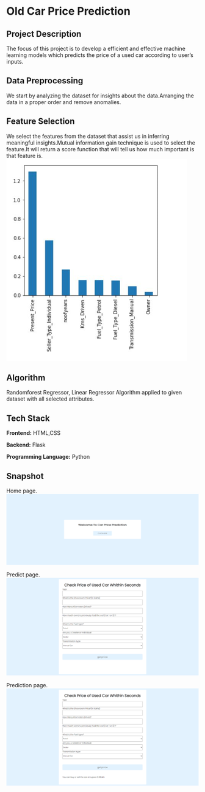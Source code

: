 
# Old Car Price Prediction




## Project  Description
The focus of this project is to develop a efficient and effective machine learning models which predicts the price of a used car according to user’s
inputs.
## Data Preprocessing

  We start by analyzing the dataset for insights about the data.Arranging the data in a proper order and remove anomalies. 


## Feature Selection
We select the features from the dataset that assist us in inferring meaningful insights.Mutual information gain technique is used to select the feature.It will return a score function that will tell us how much important is that feature is. 
![App Screenshot](https://github.com/Fardeen8032/OLDCARPRICEPREDICTION/blob/master/images/img1.png?raw=true)


## Algorithm
Randomforest Regressor, Linear Regressor Algorithm applied to given dataset with all selected attributes.
## Tech Stack

**Frontend:** HTML,CSS 

**Backend:** Flask

**Programming Language:** Python






## Snapshot

Home page. 
![App Screenshot](https://github.com/Fardeen8032/OLDCARPRICEPREDICTION/blob/master/images/img2.png?raw=true)

Predict page. 
![App Screenshot](https://github.com/Fardeen8032/OLDCARPRICEPREDICTION/blob/master/images/img3.png?raw=true)

Prediction page. 
![App Screenshot](https://github.com/Fardeen8032/OLDCARPRICEPREDICTION/blob/master/images/img4.png?raw=true)

